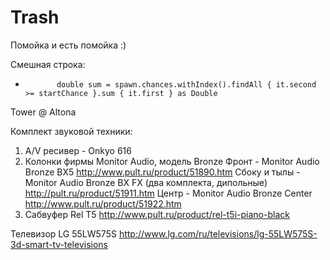 # Trash
Помойка и есть помойка :)

Смешная строка:
+            double sum = spawn.chances.withIndex().findAll { it.second >= startChance }.sum { it.first } as Double

Tower @ Altona

Комплект звуковой техники:
1. А/V ресивер - Onkyo 616
2. Колонки фирмы Monitor Audio, модель Bronze
   Фронт - Monitor Audio Bronze BX5 http://www.pult.ru/product/51890.htm
   Сбоку и тылы -  Monitor Audio Bronze BX FX (два комплекта, дипольные) http://pult.ru/product/51911.htm
   Центр - Monitor Audio Bronze Center http://www.pult.ru/product/51922.htm
4. Cабвуфер Rel T5 http://www.pult.ru/product/rel-t5i-piano-black

Телевизор LG 55LW575S http://www.lg.com/ru/televisions/lg-55LW575S-3d-smart-tv-televisions
